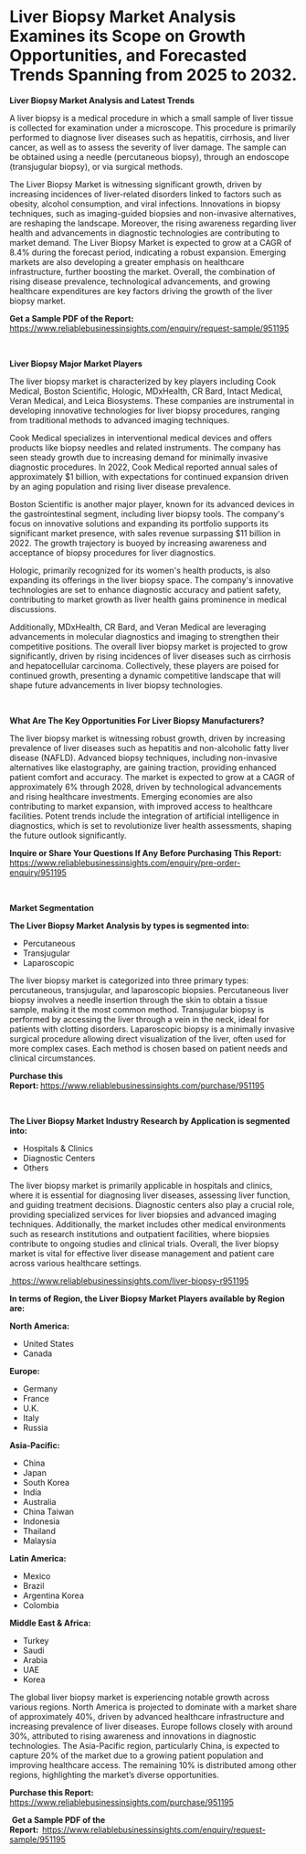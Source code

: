 <p><h1>Liver Biopsy Market Analysis Examines its Scope on Growth Opportunities, and Forecasted Trends Spanning from 2025 to 2032.</h1></p><p><strong>Liver Biopsy Market Analysis and Latest Trends</strong></p>
<p><p>A liver biopsy is a medical procedure in which a small sample of liver tissue is collected for examination under a microscope. This procedure is primarily performed to diagnose liver diseases such as hepatitis, cirrhosis, and liver cancer, as well as to assess the severity of liver damage. The sample can be obtained using a needle (percutaneous biopsy), through an endoscope (transjugular biopsy), or via surgical methods. </p><p>The Liver Biopsy Market is witnessing significant growth, driven by increasing incidences of liver-related disorders linked to factors such as obesity, alcohol consumption, and viral infections. Innovations in biopsy techniques, such as imaging-guided biopsies and non-invasive alternatives, are reshaping the landscape. Moreover, the rising awareness regarding liver health and advancements in diagnostic technologies are contributing to market demand. The Liver Biopsy Market is expected to grow at a CAGR of 8.4% during the forecast period, indicating a robust expansion. Emerging markets are also developing a greater emphasis on healthcare infrastructure, further boosting the market. Overall, the combination of rising disease prevalence, technological advancements, and growing healthcare expenditures are key factors driving the growth of the liver biopsy market.</p></p>
<p><strong>Get a Sample PDF of the Report:&nbsp;</strong> <a href="https://www.reliablebusinessinsights.com/enquiry/request-sample/951195?utm_campaign=3073&utm_medium=2&utm_source=Github&utm_content=ia&utm_term=17042025&utm_id=liver-biopsy">https://www.reliablebusinessinsights.com/enquiry/request-sample/951195</a></p>
<p>&nbsp;</p>
<p><strong>Liver Biopsy Major Market Players</strong></p>
<p><p>The liver biopsy market is characterized by key players including Cook Medical, Boston Scientific, Hologic, MDxHealth, CR Bard, Intact Medical, Veran Medical, and Leica Biosystems. These companies are instrumental in developing innovative technologies for liver biopsy procedures, ranging from traditional methods to advanced imaging techniques.</p><p>Cook Medical specializes in interventional medical devices and offers products like biopsy needles and related instruments. The company has seen steady growth due to increasing demand for minimally invasive diagnostic procedures. In 2022, Cook Medical reported annual sales of approximately $1 billion, with expectations for continued expansion driven by an aging population and rising liver disease prevalence.</p><p>Boston Scientific is another major player, known for its advanced devices in the gastrointestinal segment, including liver biopsy tools. The company's focus on innovative solutions and expanding its portfolio supports its significant market presence, with sales revenue surpassing $11 billion in 2022. The growth trajectory is buoyed by increasing awareness and acceptance of biopsy procedures for liver diagnostics.</p><p>Hologic, primarily recognized for its women's health products, is also expanding its offerings in the liver biopsy space. The company's innovative technologies are set to enhance diagnostic accuracy and patient safety, contributing to market growth as liver health gains prominence in medical discussions.</p><p>Additionally, MDxHealth, CR Bard, and Veran Medical are leveraging advancements in molecular diagnostics and imaging to strengthen their competitive positions. The overall liver biopsy market is projected to grow significantly, driven by rising incidences of liver diseases such as cirrhosis and hepatocellular carcinoma. Collectively, these players are poised for continued growth, presenting a dynamic competitive landscape that will shape future advancements in liver biopsy technologies.</p></p>
<p>&nbsp;</p>
<p><strong>What Are The Key Opportunities For Liver Biopsy Manufacturers?</strong></p>
<p><p>The liver biopsy market is witnessing robust growth, driven by increasing prevalence of liver diseases such as hepatitis and non-alcoholic fatty liver disease (NAFLD). Advanced biopsy techniques, including non-invasive alternatives like elastography, are gaining traction, providing enhanced patient comfort and accuracy. The market is expected to grow at a CAGR of approximately 6% through 2028, driven by technological advancements and rising healthcare investments. Emerging economies are also contributing to market expansion, with improved access to healthcare facilities. Potent trends include the integration of artificial intelligence in diagnostics, which is set to revolutionize liver health assessments, shaping the future outlook significantly.</p></p>
<p><strong>Inquire or Share Your Questions If Any Before Purchasing This Report:</strong> <a href="https://www.reliablebusinessinsights.com/enquiry/pre-order-enquiry/951195?utm_campaign=3073&utm_medium=2&utm_source=Github&utm_content=ia&utm_term=17042025&utm_id=liver-biopsy">https://www.reliablebusinessinsights.com/enquiry/pre-order-enquiry/951195</a></p>
<p>&nbsp;</p>
<p><strong>Market Segmentation</strong></p>
<p><strong>The Liver Biopsy Market Analysis by types is segmented into:</strong></p>
<p><ul><li>Percutaneous</li><li>Transjugular</li><li>Laparoscopic</li></ul></p>
<p><p>The liver biopsy market is categorized into three primary types: percutaneous, transjugular, and laparoscopic biopsies. Percutaneous liver biopsy involves a needle insertion through the skin to obtain a tissue sample, making it the most common method. Transjugular biopsy is performed by accessing the liver through a vein in the neck, ideal for patients with clotting disorders. Laparoscopic biopsy is a minimally invasive surgical procedure allowing direct visualization of the liver, often used for more complex cases. Each method is chosen based on patient needs and clinical circumstances.</p></p>
<p><strong>Purchase this Report:&nbsp;</strong><a href="https://www.reliablebusinessinsights.com/purchase/951195?utm_campaign=3073&utm_medium=2&utm_source=Github&utm_content=ia&utm_term=17042025&utm_id=liver-biopsy">https://www.reliablebusinessinsights.com/purchase/951195</a></p>
<p>&nbsp;</p>
<p><strong>The Liver Biopsy Market Industry Research by Application is segmented into:</strong></p>
<p><ul><li>Hospitals & Clinics</li><li>Diagnostic Centers</li><li>Others</li></ul></p>
<p><p>The liver biopsy market is primarily applicable in hospitals and clinics, where it is essential for diagnosing liver diseases, assessing liver function, and guiding treatment decisions. Diagnostic centers also play a crucial role, providing specialized services for liver biopsies and advanced imaging techniques. Additionally, the market includes other medical environments such as research institutions and outpatient facilities, where biopsies contribute to ongoing studies and clinical trials. Overall, the liver biopsy market is vital for effective liver disease management and patient care across various healthcare settings.</p></p>
<p><a href="https://www.reliablebusinessinsights.com/liver-biopsy-r951195?utm_campaign=3073&utm_medium=2&utm_source=Github&utm_content=ia&utm_term=17042025&utm_id=liver-biopsy">&nbsp;https://www.reliablebusinessinsights.com/liver-biopsy-r951195</a></p>
<p><strong>In terms of Region, the Liver Biopsy Market Players available by Region are:</strong></p>
<p>
    <p> <strong> North America: </strong>
        <ul>
            <li>United States</li>
            <li>Canada</li>
        </ul>
        </p> 
    <p> <strong> Europe: </strong>
        <ul>
            <li>Germany</li>
            <li>France</li>
            <li>U.K.</li>
            <li>Italy</li>
            <li>Russia</li>
        </ul>
        </p> 
    <p> <strong> Asia-Pacific: </strong>
        <ul>
            <li>China</li>
            <li>Japan</li>
            <li>South Korea</li>
            <li>India</li>
            <li>Australia</li>
            <li>China Taiwan</li>
            <li>Indonesia</li>
            <li>Thailand</li>
            <li>Malaysia</li>
        </ul>
        </p> 
    <p> <strong> Latin America: </strong>
        <ul>
            <li>Mexico</li>
            <li>Brazil</li>
            <li>Argentina Korea</li>
            <li>Colombia</li>
        </ul>
        </p> 
    <p> <strong> Middle East & Africa: </strong>
        <ul>
            <li>Turkey</li>
            <li>Saudi</li>
            <li>Arabia</li>
            <li>UAE</li>
            <li>Korea</li>
        </ul>
    </p>
    </p>
<p><p>The global liver biopsy market is experiencing notable growth across various regions. North America is projected to dominate with a market share of approximately 40%, driven by advanced healthcare infrastructure and increasing prevalence of liver diseases. Europe follows closely with around 30%, attributed to rising awareness and innovations in diagnostic technologies. The Asia-Pacific region, particularly China, is expected to capture 20% of the market due to a growing patient population and improving healthcare access. The remaining 10% is distributed among other regions, highlighting the market’s diverse opportunities.</p></p>
<p><strong>Purchase this Report: </strong><a href="https://www.reliablebusinessinsights.com/purchase/951195?utm_campaign=3073&utm_medium=2&utm_source=Github&utm_content=ia&utm_term=17042025&utm_id=liver-biopsy">https://www.reliablebusinessinsights.com/purchase/951195</a></p>
<p>&nbsp;<strong>Get a Sample PDF of the Report:&nbsp;&nbsp;</strong><a href="https://www.reliablebusinessinsights.com/enquiry/request-sample/951195?utm_campaign=3073&utm_medium=2&utm_source=Github&utm_content=ia&utm_term=17042025&utm_id=liver-biopsy">https://www.reliablebusinessinsights.com/enquiry/request-sample/951195</a></p>
<p><strong></strong></p>
<p><p></p><p></p><p></p></p>